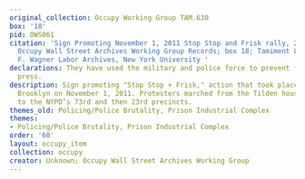 ```yaml
---
original_collection: Occupy Working Group TAM.630
box: '18'
pid: OWS061
citation: 'Sign Promoting November 1, 2011 Stop Stop and Frisk rally, 2011; TAM.630
  Occupy Wall Street Archives Working Group Records; box 18; Tamiment Library/Robert
  F. Wagner Labor Archives, New York University '
declarations: They have used the military and police force to prevent freedom of the
  press.
description: Sign promoting "Stop Stop + Frisk," action that took place in Brownsville,
  Brooklyn on November 1, 2011. Protesters marched from the Tilden housing projects
  to the NYPD’s 73rd and then 23rd precincts.
themes_old: Policing/Police Brutality, Prison Industrial Complex
themes:
- Policing/Police Brutality, Prison Industrial Complex
order: '60'
layout: occupy_item
collection: occupy
creator: Unknown; Occupy Wall Street Archives Working Group
---
```

